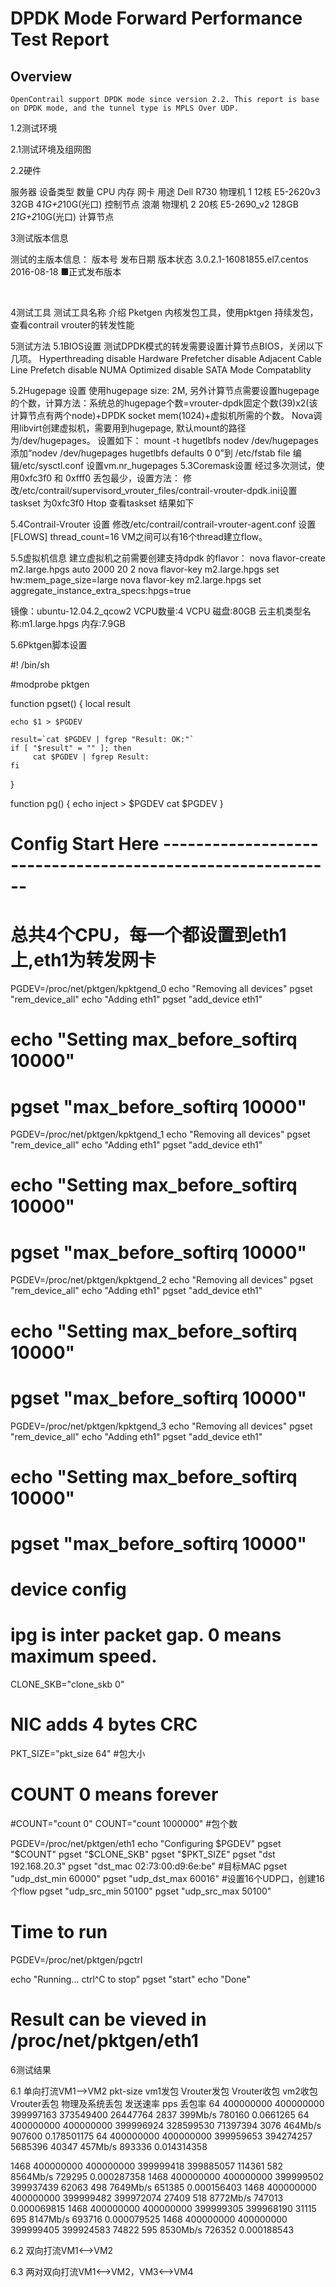 
# DPDK Mode Forward Performance Test Report
## Overview                                 
	OpenContrail support DPDK mode since version 2.2. This report is base on DPDK mode, and the tunnel type is MPLS Over UDP.

   
1.2测试环境

2.1测试环境及组网图



2.2硬件

服务器	设备类型	数量	CPU	内存	网卡	用途
Dell R730	物理机	1	12核 E5-2620v3	32GB	4*1G+2*10G(光口)	控制节点
浪潮	物理机	2	20核 E5-2690_v2	128GB	2*1G+2*10G(光口)	计算节点

3测试版本信息

测试的主版本信息：
版本号	发布日期	版本状态
3.0.2.1-16081855.el7.centos	2016-08-18	■正式发布版本

 

4测试工具
测试工具名称	介绍
Pketgen	内核发包工具，使用pktgen 持续发包，查看contrail vrouter的转发性能


5测试方法
5.1BIOS设置
测试DPDK模式的转发需要设置计算节点BIOS，关闭以下几项。
Hyperthreading							disable
Hardware Prefetcher					disable
Adjacent Cable Line Prefetch			disable
NUMA Optimized						disable
SATA Mode							Compatablity

5.2Hugepage 设置
使用hugepage size: 2M, 另外计算节点需要设置hugepage的个数，计算方法：系统总的hugepage个数=vrouter-dpdk固定个数(39)x2(该计算节点有两个node)+DPDK socket mem(1024)+虚拟机所需的个数。 Nova调用libvirt创建虚拟机，需要用到hugepage, 默认mount的路径为/dev/hugepages。
设置如下：
mount -t hugetlbfs nodev /dev/hugepages
添加“nodev /dev/hugepages hugetlbfs defaults 0 0”到 /etc/fstab file
编辑/etc/sysctl.conf 设置vm.nr_hugepages 
5.3Coremask设置
经过多次测试，使用0xfc3f0 和 0xfff0 丢包最少，设置方法：
修改/etc/contrail/supervisord_vrouter_files/contrail-vrouter-dpdk.ini设置taskset 为0xfc3f0
Htop 查看taskset 结果如下

5.4Contrail-Vrouter 设置
修改/etc/contrail/contrail-vrouter-agent.conf 设置
[FLOWS]
thread_count=16
VM之间可以有16个thread建立flow。

5.5虚拟机信息
建立虚拟机之前需要创建支持dpdk 的flavor：
nova flavor-create m2.large.hpgs auto 2000 20 2
nova flavor-key m2.large.hpgs set hw:mem_page_size=large
nova flavor-key m2.large.hpgs set aggregate_instance_extra_specs:hpgs=true

镜像：ubuntu-12.04.2_qcow2
VCPU数量:4 VCPU
磁盘:80GB
云主机类型名称:m1.large.hpgs
内存:7.9GB

5.6Pktgen脚本设置

#! /bin/sh

#modprobe pktgen


function pgset() {
    local result

    echo $1 > $PGDEV

    result=`cat $PGDEV | fgrep "Result: OK:"`
    if [ "$result" = "" ]; then
         cat $PGDEV | fgrep Result:
    fi
}

function pg() {
    echo inject > $PGDEV
    cat $PGDEV
}

# Config Start Here -----------------------------------------------------------


# 总共4个CPU，每一个都设置到eth1上,eth1为转发网卡

PGDEV=/proc/net/pktgen/kpktgend_0
  echo "Removing all devices"
 pgset "rem_device_all" 
  echo "Adding eth1"
 pgset "add_device eth1" 
#  echo "Setting max_before_softirq 10000"
# pgset "max_before_softirq 10000"


PGDEV=/proc/net/pktgen/kpktgend_1
  echo "Removing all devices"
 pgset "rem_device_all" 
  echo "Adding eth1"
 pgset "add_device eth1" 
#  echo "Setting max_before_softirq 10000"
# pgset "max_before_softirq 10000"

PGDEV=/proc/net/pktgen/kpktgend_2
  echo "Removing all devices"
 pgset "rem_device_all" 
  echo "Adding eth1"
 pgset "add_device eth1" 
#  echo "Setting max_before_softirq 10000"
# pgset "max_before_softirq 10000"

PGDEV=/proc/net/pktgen/kpktgend_3
  echo "Removing all devices"
 pgset "rem_device_all" 
  echo "Adding eth1"
 pgset "add_device eth1" 
#  echo "Setting max_before_softirq 10000"
# pgset "max_before_softirq 10000"

# device config
# ipg is inter packet gap. 0 means maximum speed.

CLONE_SKB="clone_skb 0"
# NIC adds 4 bytes CRC
PKT_SIZE="pkt_size 64" #包大小

# COUNT 0 means forever
#COUNT="count 0"
COUNT="count 1000000" #包个数

PGDEV=/proc/net/pktgen/eth1
  echo "Configuring $PGDEV"
 pgset "$COUNT"
 pgset "$CLONE_SKB"
 pgset "$PKT_SIZE"
 pgset "dst 192.168.20.3" 
 pgset "dst_mac 02:73:00:d9:6e:be" #目标MAC
 pgset "udp_dst_min 60000"
 pgset "udp_dst_max 60016" #设置16个UDP口，创建16个flow
 pgset "udp_src_min 50100"
 pgset "udp_src_max 50100"


# Time to run
PGDEV=/proc/net/pktgen/pgctrl

 echo "Running... ctrl^C to stop"
 pgset "start" 
 echo "Done"

# Result can be vieved in /proc/net/pktgen/eth1


6测试结果


6.1 单向打流VM1-->VM2
pkt-size	vm1发包	Vrouter发包	Vrouter收包	vm2收包	Vrouter丢包	物理及系统丢包	发送速率	pps	丢包率
64	400000000	400000000	399997163	373549400	26447764	2837	399Mb/s	780160	0.0661265
64	400000000	400000000	399996924	328599530	71397394	3076	464Mb/s	907600	0.178501175
64	400000000	400000000	399959653	394274257	5685396	40347	457Mb/s	893336	0.014314358
									
1468	400000000	400000000	399999418	399885057	114361	582	8564Mb/s	729295	0.000287358
1468	400000000	400000000	399999502	399937439	62063	498	7649Mb/s	651385	0.000156403
1468	400000000	400000000	399999482	399972074	27409	518	8772Mb/s	747013	0.000069815
1468	400000000	400000000	399999305	399968190	31115	695	8147Mb/s	693716	0.000079525
1468	400000000	400000000	399999405	399924583	74822	595	8530Mb/s	726352	0.000188543


6.2 双向打流VM1<-->VM2

6.3 两对双向打流VM1<-->VM2，VM3<-->VM4

 			
